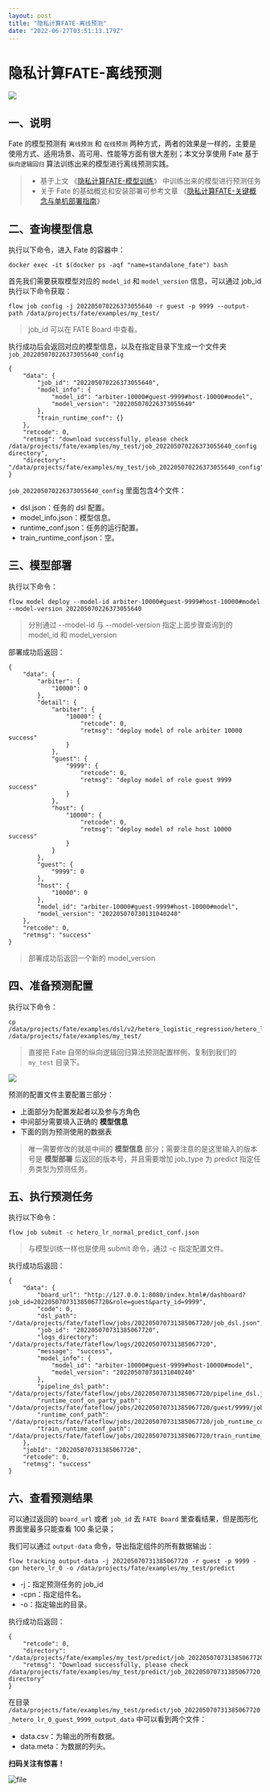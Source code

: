 ```yaml
---
layout: post
title: "隐私计算FATE-离线预测"
date: "2022-06-27T03:51:13.179Z"
---
```

隐私计算FATE-离线预测
=============

![](https://img2022.cnblogs.com/other/1769816/202206/1769816-20220627090210280-41919733.png)

一、说明
----

Fate 的模型预测有 `离线预测` 和 `在线预测` 两种方式，两者的效果是一样的，主要是使用方式、适用场景、高可用、性能等方面有很大差别；本文分享使用 Fate 基于 `纵向逻辑回归` 算法训练出来的模型进行离线预测实践。

> *   基于上文 《[隐私计算FATE-模型训练](https://mp.weixin.qq.com/s/YZ1T4P2m22qHKww71SvLgQ)》 中训练出来的模型进行预测任务
> *   关于 Fate 的基础概览和安装部署可参考文章 《[隐私计算FATE-关键概念与单机部署指南](https://mp.weixin.qq.com/s/dsg-kmf_ABn_KPc_pZVUcA)》

二、查询模型信息
--------

执行以下命令，进入 Fate 的容器中：

    docker exec -it $(docker ps -aqf "name=standalone_fate") bash
    

首先我们需要获取模型对应的 `model_id` 和 `model_version` 信息，可以通过 job\_id 执行以下命令获取：

    flow job config -j 202205070226373055640 -r guest -p 9999 --output-path /data/projects/fate/examples/my_test/
    

> job\_id 可以在 FATE Board 中查看。

执行成功后会返回对应的模型信息，以及在指定目录下生成一个文件夹 `job_202205070226373055640_config`

    {
        "data": {
            "job_id": "202205070226373055640",
            "model_info": {
                "model_id": "arbiter-10000#guest-9999#host-10000#model",
                "model_version": "202205070226373055640"
            },
            "train_runtime_conf": {}
        },
        "retcode": 0,
        "retmsg": "download successfully, please check /data/projects/fate/examples/my_test/job_202205070226373055640_config directory",
        "directory": "/data/projects/fate/examples/my_test/job_202205070226373055640_config"
    }
    

`job_202205070226373055640_config` 里面包含4个文件：

*   dsl.json：任务的 dsl 配置。
*   model\_info.json：模型信息。
*   runtime\_conf.json：任务的运行配置。
*   train\_runtime\_conf.json：空。

三、模型部署
------

执行以下命令：

    flow model deploy --model-id arbiter-10000#guest-9999#host-10000#model --model-version 202205070226373055640
    

> 分别通过 --model-id 与 --model-version 指定上面步骤查询到的 model\_id 和 model\_version

部署成功后返回：

    {
        "data": {
            "arbiter": {
                "10000": 0
            },
            "detail": {
                "arbiter": {
                    "10000": {
                        "retcode": 0,
                        "retmsg": "deploy model of role arbiter 10000 success"
                    }
                },
                "guest": {
                    "9999": {
                        "retcode": 0,
                        "retmsg": "deploy model of role guest 9999 success"
                    }
                },
                "host": {
                    "10000": {
                        "retcode": 0,
                        "retmsg": "deploy model of role host 10000 success"
                    }
                }
            },
            "guest": {
                "9999": 0
            },
            "host": {
                "10000": 0
            },
            "model_id": "arbiter-10000#guest-9999#host-10000#model",
            "model_version": "202205070730131040240"
        },
        "retcode": 0,
        "retmsg": "success"
    }
    

> 部署成功后返回一个新的 model\_version

四、准备预测配置
--------

执行以下命令：

    cp /data/projects/fate/examples/dsl/v2/hetero_logistic_regression/hetero_lr_normal_predict_conf.json /data/projects/fate/examples/my_test/
    

> 直接把 Fate 自带的纵向逻辑回归算法预测配置样例，复制到我们的 `my_test` 目录下。

![](https://img2022.cnblogs.com/other/1769816/202206/1769816-20220627090210650-1625227152.png)

预测的配置文件主要配置三部分：

*   上面部分为配置发起者以及参与方角色
*   中间部分需要填入正确的 **模型信息**
*   下面的则为预测使用的数据表

> 唯一需要修改的就是中间的 **模型信息** 部分；需要注意的是这里输入的版本号是 **模型部署** 后返回的版本号，并且需要增加 job\_type 为 predict 指定任务类型为预测任务。

五、执行预测任务
--------

执行以下命令：

    flow job submit -c hetero_lr_normal_predict_conf.json
    

> 与模型训练一样也是使用 submit 命令，通过 -c 指定配置文件。

执行成功后返回：

    {
        "data": {
            "board_url": "http://127.0.0.1:8080/index.html#/dashboard?job_id=202205070731385067720&role=guest&party_id=9999",
            "code": 0,
            "dsl_path": "/data/projects/fate/fateflow/jobs/202205070731385067720/job_dsl.json",
            "job_id": "202205070731385067720",
            "logs_directory": "/data/projects/fate/fateflow/logs/202205070731385067720",
            "message": "success",
            "model_info": {
                "model_id": "arbiter-10000#guest-9999#host-10000#model",
                "model_version": "202205070730131040240"
            },
            "pipeline_dsl_path": "/data/projects/fate/fateflow/jobs/202205070731385067720/pipeline_dsl.json",
            "runtime_conf_on_party_path": "/data/projects/fate/fateflow/jobs/202205070731385067720/guest/9999/job_runtime_on_party_conf.json",
            "runtime_conf_path": "/data/projects/fate/fateflow/jobs/202205070731385067720/job_runtime_conf.json",
            "train_runtime_conf_path": "/data/projects/fate/fateflow/jobs/202205070731385067720/train_runtime_conf.json"
        },
        "jobId": "202205070731385067720",
        "retcode": 0,
        "retmsg": "success"
    }
    

六、查看预测结果
--------

可以通过返回的 `board_url` 或者 `job_id` 去 `FATE Board` 里查看结果，但是图形化界面里最多只能查看 100 条记录；

我们可以通过 `output-data` 命令，导出指定组件的所有数据输出：

    flow tracking output-data -j 202205070731385067720 -r guest -p 9999 -cpn hetero_lr_0 -o /data/projects/fate/examples/my_test/predict
    

*   \-j：指定预测任务的 job\_id
*   \-cpn：指定组件名。
*   \-o：指定输出的目录。

执行成功后返回：

    {
        "retcode": 0,
        "directory": "/data/projects/fate/examples/my_test/predict/job_202205070731385067720_hetero_lr_0_guest_9999_output_data",
        "retmsg": "Download successfully, please check /data/projects/fate/examples/my_test/predict/job_202205070731385067720_hetero_lr_0_guest_9999_output_data directory"
    }
    

在目录 `/data/projects/fate/examples/my_test/predict/job_202205070731385067720_hetero_lr_0_guest_9999_output_data` 中可以看到两个文件：

*   data.csv：为输出的所有数据。
*   data.meta：为数据的列头。

**扫码关注有惊喜！**

![file](https://img2022.cnblogs.com/other/1769816/202206/1769816-20220627090210886-835837945.png)